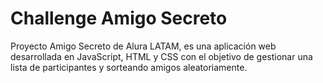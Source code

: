 # Challenge Amigo Secreto

Proyecto Amigo Secreto de Alura LATAM, es una aplicación web desarrollada en JavaScript, HTML y CSS con el objetivo de gestionar una lista de participantes y sorteando amigos aleatoriamente. 
